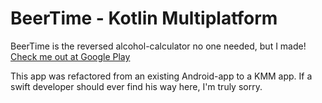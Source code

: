 # BeerTime - Kotlin Multiplatform 

BeerTime is the reversed alcohol-calculator no one needed, but I made! 
[Check me out at Google Play](https://play.google.com/store/apps/details?id=com.pd.beertimer)


This app was refactored from an existing Android-app to a KMM app. 
If a swift developer should ever find his way here, I'm truly sorry. 
